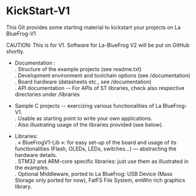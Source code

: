KickStart-V1
============

This Git provides some starting material to kickstart your projects on La BlueFrog-V1

CAUTION: This is for V1. Software for La-BlueFrog V2 will be put on GitHub shortly.

- Documentation : <br>
  . Structure of the example projects (see readme.txt)<br>
  . Development environment and toolchain options (see /documentation)<br>
  . Board hardware (datasheets etc., see /documentation) <br>
  . API documentation -- For APIs of ST libraries, check also respective directories under /libraries

- Sample C projects  -- exercizing various functionalities of La BlueFrog-V1.<br>
  . Usable as starting point to write your own applications.<br>
  . Also illustrating usage of the libraries provided (see below).<br>

- Libraries:<br>
  . « BlueFrogV1-Lib »: for easy set-up of the board and usage of its functionalities (Flash, OLEDs, LEDs, switches…) — abstracting the hardware details.<br>
  . STM32 and ARM-core specific libraries: just use them as illustrated in the examples.<br>
  . Optional Middleware, ported to La BlueFrog: USB Device (Mass Storage only ported for now), FatFS File System, emWin rich graphics library.<br>



